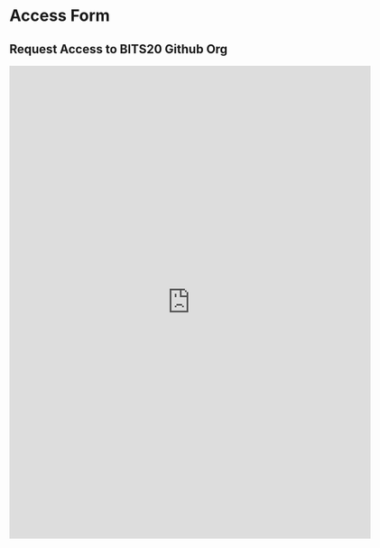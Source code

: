 # Access Form

## Request Access to BITS20 Github Org

<iframe src="https://docs.google.com/forms/d/e/1FAIpQLScIOXAPDNZ8DVIt8vA142yNvo74HV_LFO0a6MSINGnR1DHb3w/viewform?embedded=true" width="640" height="838" frameborder="0" marginheight="0" marginwidth="0">Loading…</iframe>
